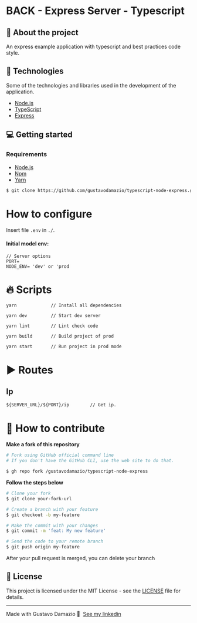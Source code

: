 # BACK - Express Server - Typescript

## 🔎 About the project

An express example application with typescript and best practices code style.

## 🚀 Technologies

Some of the technologies and libraries used in the development of the application.

-   [Node.js](https://nodejs.org/en/)
-   [TypeScript](https://www.typescriptlang.org/)
-   [Express](https://expressjs.com/pt-br/)

## 💻 Getting started

### Requirements

-   [Node.js](https://nodejs.org/en/)
-   [Npm](https://www.npmjs.com/)
-   [Yarn](https://classic.yarnpkg.com/)

```bash
$ git clone https://github.com/gustavodamazio/typescript-node-express.git
```

# How to configure

Insert file `.env` in `./`.

#### Initial model env:

```env
// Server options
PORT=
NODE_ENV= 'dev' or 'prod
```

# 🔥 Scripts

    yarn             // Install all dependencies

    yarn dev         // Start dev server

    yarn lint        // Lint check code

    yarn build       // Build project of prod

    yarn start       // Run project in prod mode

# ▶️ Routes

## Ip

    ${SERVER_URL}/${PORT}/ip        // Get ip.

# 🤔 How to contribute

**Make a fork of this repository**

```bash
# Fork using GitHub official command line
# If you don't have the GitHub CLI, use the web site to do that.

$ gh repo fork /gustavodamazio/typescript-node-express
```

**Follow the steps below**

```bash
# Clone your fork
$ git clone your-fork-url

# Create a branch with your feature
$ git checkout -b my-feature

# Make the commit with your changes
$ git commit -m 'feat: My new feature'

# Send the code to your remote branch
$ git push origin my-feature
```

After your pull request is merged, you can delete your branch

## 📝 License

This project is licensed under the MIT License - see the [LICENSE](LICENSE) file for details.

---

Made with Gustavo Damazio 👋 &nbsp;[See my linkedin](https://www.linkedin.com/in/gustavodamaziogd/)
